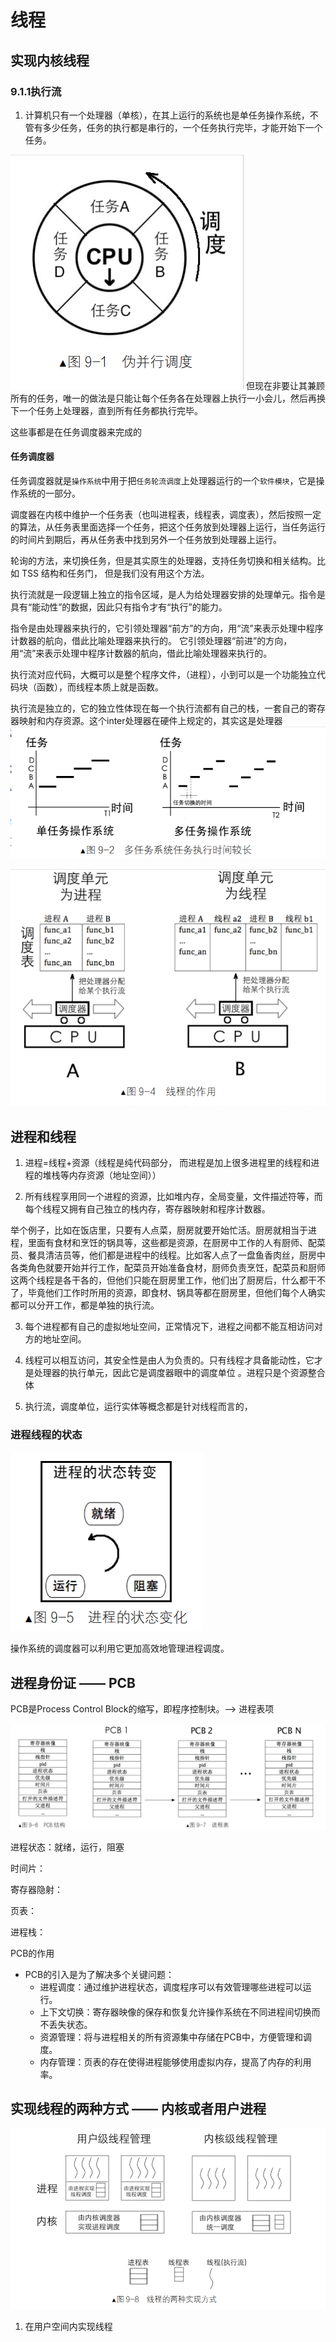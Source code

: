 # 线程

## 实现内核线程

### 9.1.1执行流

1. 计算机只有一个处理器（单核），在其上运行的系统也是单任务操作系统，不管有多少任务，任务的执行都是串行的，一个任务执行完毕，才能开始下一个任务。


![alt text](../poto/9/9-1.png)
但现在非要让其兼顾所有的任务，唯一的做法是只能让每个任务各在处理器上执行一小会儿，然后再换下一个任务上处理器，直到所有任务都执行完毕。

这些事都是在任务调度器来完成的
#### 任务调度器

任务调度器就是`操作系统`中用于把`任务轮流调度`上处理器运行的一个`软件模块`，它是操作系统的一部分。

调度器在内核中维护一个任务表（也叫进程表，线程表，调度表），然后按照一定的算法，从任务表里面选择一个任务，把这个任务放到处理器上运行，当任务运行的时间片到期后，再从任务表中找到另外一个任务放到处理器上运行。

轮询的方法，来切换任务，但是其实原生的处理器，支持任务切换和相关结构。比如 TSS 结构和任务门， 但是我们没有用这个方法。

执行流就是一段逻辑上独立的指令区域，是人为给处理器安排的处理单元。指令是具有“能动性”的数据，因此只有指令才有“执行”的能力。

指令是由处理器来执行的，它引领处理器“前方”的方向，用“流”来表示处理中程序计数器的航向，借此比喻处理器来执行的。 它引领处理器“前进”的方向，用“流”来表示处理中程序计数器的航向，借此比喻处理器来执行的。

执行流对应代码，大概可以是整个程序文件，（进程），小到可以是一个功能独立代码块（函数），而线程本质上就是函数。

执行流是独立的，它的独立性体现在每一个执行流都有自己的栈，一套自己的寄存器映射和内存资源。这个inter处理器在硬件上规定的，其实这是处理器
![alt text](../poto/9/9-2.png)


![alt text](../poto/9/9-3.png)

## 进程和线程

1. 进程=线程+资源（线程是纯代码部分， 而进程是加上很多进程里的线程和进程的堆栈等内存资源（地址空间））

2. 所有线程享用同一个进程的资源，比如堆内存，全局变量，文件描述符等，而每个线程又拥有自己独立的栈内存，寄存器映射和程序计数器。


举个例子，比如在饭店里，只要有人点菜，厨房就要开始忙活。厨房就相当于进程，里面有食材和烹饪的锅具等，这些都是资源，在厨房中工作的人有厨师、配菜员、餐具清洁员等，他们都是进程中的线程。比如客人点了一盘鱼香肉丝，厨房中各类角色就要开始并行工作，配菜员开始准备食材，厨师负责烹饪，配菜员和厨师这两个线程是各干各的，但他们只能在厨房里工作，他们出了厨房后，什么都干不了，毕竟他们工作时所用的资源，即食材、锅具等都在厨房里，但他们每个人确实都可以分开工作，都是单独的执行流。



3. 每个进程都有自己的虚拟地址空间，正常情况下，进程之间都不能互相访问对方的地址空间。

4. 线程可以相互访问，其安全性是由人为负责的。只有线程才具备能动性，它才是处理器的执行单元，因此它是调度器眼中的调度单位 。进程只是个资源整合体


5. 执行流，调度单位，运行实体等概念都是针对线程而言的，

### 进程线程的状态

![进程的状态变化](../poto/9/9-5.png)


操作系统的调度器可以利用它更加高效地管理进程调度。


## 进程身份证 ——  PCB

PCB是Process Control Block的缩写，即程序控制块。——> 进程表项

![PCB的结构](../poto/9/9-6.png)

进程状态：就绪，运行，阻塞

时间片：

寄存器隐射： 

页表：

进程栈：

PCB的作用
- PCB的引入是为了解决多个关键问题：
    - 进程调度：通过维护进程状态，调度程序可以有效管理哪些进程可以运行。
    - 上下文切换：寄存器映像的保存和恢复允许操作系统在不同进程间切换而不丢失状态。
    - 资源管理：将与进程相关的所有资源集中存储在PCB中，方便管理和调度。
    - 内存管理：页表的存在使得进程能够使用虚拟内存，提高了内存的利用率。


## 实现线程的两种方式 —— 内核或者用户进程

![alt text](../poto/9/9-8.png)

1. 在用户空间内实现线程

